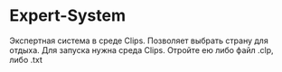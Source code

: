 # Expert-System
Экспертная система в среде Clips. Позволяет выбрать страну для отдыха. Для запуска нужна среда Clips. Отройте ею либо файл .clp, либо .txt
